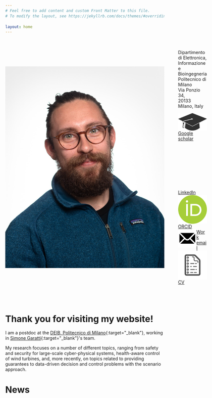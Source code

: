 ```yaml
---
# Feel free to add content and custom Front Matter to this file.
# To modify the layout, see https://jekyllrb.com/docs/themes/#overriding-theme-defaults

layout: home
---
```


<style>
.section {
    display: flex;
    flex-direction: row;
  }

  img {
    /* max-height:50%; */
    float: left;
    object-fit: contain;
  }
  
  .content {
    padding: 20px;
  }
</style>

<section class="section">
  <img src="/assets/alex.jpg" />
  <div class="content">
    <ul style="list-style-type:none;">
        <li>Dipartimento di Elettronica, Informazione e Bioingegneria</li>
        <li>Politecnico di Milano</li>
        <li>Via Ponzio 34,</li>
        <li>20133 Milano, Italy</li>
    </ul>
    <ul style="list-style-type:none;">
        <li><a href="https://scholar.google.com/citations?user=UOrXgXsAAAAJ&hl=en&oi=ao" target="_blank"><img class="svg-icon" src="/assets/icons/scholar-icon.svg">Google scholar</a></li>
        <li><a href="https://www.linkedin.com/in/alexjgallo" target="_blank"><svg class="svg-icon"><use xlink:href="{{ '/assets/minima-social-icons.svg#linkedin'}}"></use></svg>LinkedIn</a></li>
        <li><a href="https://orcid.org/0000-0002-3578-9334" target="_blank"><img class="svg-icon" src="/assets/icons/orcid-icon.svg">ORCID</a></li>
        <li><a href="mailto:alexanderjulian.gallo@polimi.it"><img class="svg-icon" src="/assets/icons/email-icon.svg">Work email</a></li>
        <li><a href="/assets/CV_AJGallo_2024.pdf" target="_blank"><img class="svg-icon" src="/assets/icons/paper.svg">CV</a></li>
    </ul>
  </div>
</section>

<br>

<h1> Thank you for visiting my website! </h1>

I am a postdoc at the [DEIB, Politecnico di Milano](https://www.deib.polimi.it/en/home-page){:target="_blank"}, 
working in [Simone Garatti](https://garatti.faculty.polimi.it/){:target="_blank"}'s team.

My research focuses on a number of different topics, ranging from safety and security for large-scale cyber-physical systems, health-aware control of wind turbines, and, more recently, on topics related to providing guarantees to data-driven decision and control problems with the scenario approach.


<h1> News </h1>
